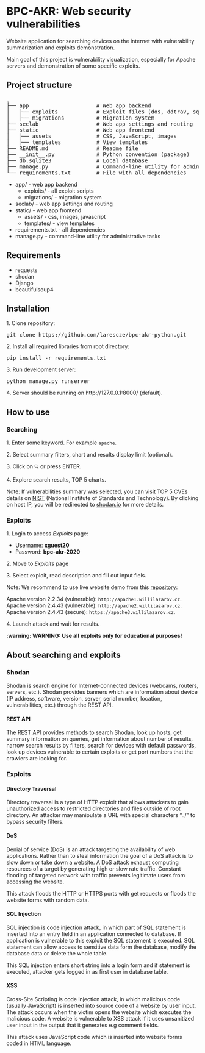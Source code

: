 <h1>BPC-AKR: Web security vulnerabilities</h1>
<p>Website application for searching devices on the internet with vulnerability summarization and exploits demonstration.</p>
<p>Main goal of this project is vulnerability visualization, especially for Apache servers and demonstration of some specific exploits.</p>

<h2>Project structure</h2>
<pre>
.
├── app                     # Web app backend
│   ├── exploits            # Exploit files (dos, ddtrav, sqli, vulnscan, xss)
│   ├── migrations          # Migration system 
├── seclab                  # Web app settings and routing
├── static                  # Web app frontend
│   ├── assets              # CSS, JavaScript, images
│   ├── templates           # View templates
├── README.md               # Readme file
├── __init__.py             # Python convention (package)
├── db.sqlite3              # Local database
├── manage.py               # Command-line utility for administrative tasks
└── requirements.txt        # File with all dependencies
</pre>
<ul>
<li>app/ - web app backend
<ul>
<li>exploits/ - all exploit scripts</li>
<li>migrations/ - migration system</li>
</ul>
</li>
<li>seclab/ - web app settings and routing</li>
<li>static/ - web app frontend
<ul>
<li>assets/ - css, images, javascript</li>
<li>templates/ - view templates</li>
</ul>
</li>
<li>requirements.txt - all dependencies</li>
<li>manage.py - command-line utility for administrative tasks</li>
</ul>

<h2>Requirements</h2>
<ul>
<li>requests</li>
<li>shodan</li>
<li>Django</li>
<li>beautifulsoup4</li>
</ul>

<h2>Installation</h2>
<p>1. Clone repository:</p>
<pre>git clone https://github.com/larescze/bpc-akr-python.git</pre>
<p>2. Install all required libraries from root directory:</p>
<pre>pip install -r requirements.txt</pre>
<p>3. Run development server:</p>
<pre>python manage.py runserver</pre>
<p>4. Server should be running on http://127.0.0.1:8000/ (default).</p>

<h2>How to use</h2>
<h3>Searching</h3>
<p>1. Enter some keyword. For example <code>apache</code>.</p>
<p>2. Select summary filters, chart and results display limit (optional).</p>
<p>3. Click on <code>🔍</code> or press ENTER.</p>
<p>4. Explore search results, TOP 5 charts.</p>
<p>Note: If vulnerabilities summary was selected, you can visit TOP 5 CVEs details on <a href="https://nvd.nist.gov/">NIST</a> (National Institute of Standards and Technology). By clicking on host IP, you will be redirected to <a href="https://www.shodan.io/">shodan.io</a> for more details.</p>

<h3>Exploits</h3>
<p>1. Login to access <em>Exploits</em> page:</p>
<ul>
<li>Username: <strong>xguest20</strong></li>
<li>Password: <strong>bpc-akr-2020</strong></li>
</ul>
<p>2. Move to <em>Exploits</em> page</p>
<p>3. Select exploit, read description and fill out input fiels.</p>
<p>Note: We recommend to use live website demo from this <a href="https://github.com/larescze/bpc-akr-web">repository</a>:</p>
<p>
Apache version 2.2.34 (vulnerable): <code>http://apache1.willilazarov.cz</code>.<br>
Apache version 2.4.43 (vulnerable): <code>http://apache2.willilazarov.cz</code>.<br>
Apache version 2.4.43 (secure): <code>https://apache3.willilazarov.cz</code>.
</p>
<p>4. Launch attack and wait for results.</p>
<p><strong>:warning: WARNING: Use all exploits only for educational purposes!</strong></p>

<h2>About searching and exploits</h2>

<h3>Shodan</h3>
<p>Shodan is search engine for Internet-connected devices (webcams, routers, servers, etc.). Shodan provides banners which are information about device (IP address, software, version, server, serial number, location, vulnerabilities, etc.) through the REST API.</p>
<h4>REST API</h4>
<p>The REST API provides methods to search Shodan, look up hosts, get summary information on queries, get information about number of results, narrow search results by filters, search for devices with default passwords, look up devices vulnerable to certain exploits or get port numbers that the crawlers are looking for.</p>
<h3>Exploits</h3>

<h4>Directory Traversal</h4>
<p>Directory traversal is a type of HTTP exploit that allows attackers to gain unauthorized access to restricted directories and files outside of root directory. An attacker may manipulate a URL with special characters “../” to bypass security filters.</p>

<h4>DoS</h4>
<p>Denial of service (DoS) is an attack targeting the availability of web applications. Rather than to steal information the goal of a DoS attack is to slow down or take down a website. A DoS attack exhaust computing resources of a target by generating high or slow rate traffic. Constant flooding of targeted network with traffic prevents legitimate users from accessing the website. </p>
<p>This attack floods the HTTP or HTTPS ports with get requests or floods the website forms with random data. </p>

<h4>SQL Injection</h4>
<p>SQL injection is code injection attack, in which part of SQL statement is inserted into an entry field in an application connected to database. If application is vulnerable to this exploit the SQL statement is executed. SQL statement can allow access to sensitive data form the database, modify the database data or delete the whole table.</p>
<p>This SQL injection enters short string into a login form and if statement is executed, attacker gets logged in as first user in database table.</p>

<h4>XSS</h4>
<p>Cross-Site Scripting is code injection attack, in which malicious code (usually JavaScript) is inserted into source code of a website by user input. The attack occurs when the victim opens the website which executes the malicious code. A website is vulnerable to XSS attack if it uses unsanitized user input in the output that it generates e.g comment fields.</p>
<p>This attack uses JavaScript code which is inserted into website forms coded in HTML language.</p>
